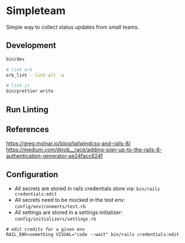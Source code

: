 # Simpleteam

Simple way to collect status updates from small teams.

## Development

```zsh
bin/dev

# lint erb
erb_lint --lint-all -a

# lint js
bin/prettier write
```

## Run Linting

## References

https://greg.molnar.io/blog/tailwindcss-and-rails-8/
https://medium.com/@rob__race/adding-sign-up-to-the-rails-8-authentication-generator-ae24facc624f

## Configuration
- All secrets are stored in rails credentials store via: `bin/rails credentials:edit`
- All secrets need to be mocked in the test env: `config/environments/test.rb`
- All settings are stored in a settings initializer: `config/initializers/settings.rb`

```
# edit credits for a given env
RAIL_ENV=something VISUAL="code --wait" bin/rails credentials:edit
```
